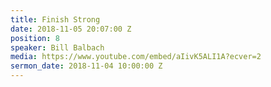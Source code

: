```yaml
---
title: Finish Strong
date: 2018-11-05 20:07:00 Z
position: 8
speaker: Bill Balbach
media: https://www.youtube.com/embed/aIivK5ALI1A?ecver=2
sermon_date: 2018-11-04 10:00:00 Z
---
```


